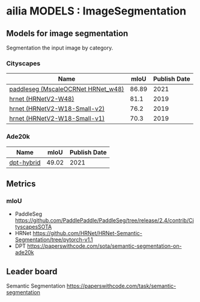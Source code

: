 # ailia MODELS : ImageSegmentation

## Models for image segmentation

Segmentation the input image by category.

### Cityscapes

|Name|mIoU|Publish Date|
|-----|-----|-----|
|[paddleseg (MscaleOCRNet HRNet_w48)](./paddleseg/)|86.89|2021|
|[hrnet (HRNetV2-W48)](./hrnet/)|81.1|2019|
|[hrnet (HRNetV2-W18-Small-v2)](./hrnet/)|76.2|2019|
|[hrnet (HRNetV2-W18-Small-v1)](./hrnet/)|70.3|2019|

### Ade20k

|Name|mIoU|Publish Date|
|-----|-----|-----|
|[dpt-hybrid](./dense_prediction_transformers/)|49.02|2021|

## Metrics

### mIoU

- PaddleSeg https://github.com/PaddlePaddle/PaddleSeg/tree/release/2.4/contrib/CityscapesSOTA
- HRNet https://github.com/HRNet/HRNet-Semantic-Segmentation/tree/pytorch-v1.1
- DPT https://paperswithcode.com/sota/semantic-segmentation-on-ade20k

## Leader board

Semantic Segmentation
https://paperswithcode.com/task/semantic-segmentation

